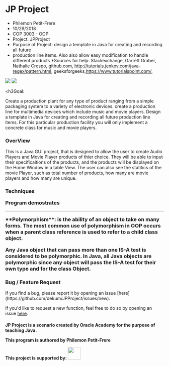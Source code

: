 # JP Project

 * Philemon Petit-Frere
 * 10/29/2018
 * COP 3003 - OOP
 * Project: JPProject
 * Purpose of Project: design a template in Java for creating and recording all future
 * production line items. Also also allow easy modification to handle different products
 *Sources for help: Stackexchange, Garrett Graber, Nathalie Crespo, github.com, http://tutorials.jenkov.com/java-regex/pattern.html, geeksforgeeks,https://www.tutorialspoint.com/, 
 
 <img src="https://img.shields.io/badge/release-v1.1.0-blue.svg" />
<img src="https://img.shields.io/badge/package-v2.0.0-orange.svg" />
 
<h3Goal:</h4>
<p>Create a production plant for any type of product ranging from a simple packaging system to a variety of electronic devices.
create a production line for multimedia devices which include music and movie players.
Design a template in Java for creating and recording all future production line items.  
For this particular production facility you will only implement a concrete class for music and movie players.</p>

<h3>OverView</h3>
This is a Java GUI project, that is designed to allow the user to create Audio Players and Movie Player products of thier choice. They will be able to input their specificaitions of the products, and the products will be displayed on the Home Window in a table View. The user can also see the statitics of the movie Player, such as total number of products, how many are movie players and how many are unique.

<h3>Techniques
 <p>Program demostrates <hr> 
 **Polymorphism**: is the ability of an object to take on many forms. The most common use of polymorphism in OOP occurs when a parent class reference is used to refer to a child class object.

Any Java object that can pass more than one IS-A test is considered to be polymorphic. In Java, all Java objects are polymorphic since any object will pass the IS-A test for their own type and for the class Object.


<h3> Bug / Feature Request</h3>
<p>If you find a bug, please report it by opening an issue [here](https://github.com/dekum/JPProject/issues/new).

If you'd like to request a new function, feel free to do so by opening an issue [here](https://github.com/dekum/JPProject/issues).</p>

<h4>
JP Project is a scenario created by Oracle Academy for the purpose of teaching Java.
 
This program is authored by Philemon Petit-Frere

This project is supported by:
<a href="https://www.jetbrains.com/idea/">
    <img src="https://github.com/Hexworks/zircon/blob/master/images/idea_logo.png" width="40" height="40" />
</a>
